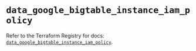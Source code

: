 # `data_google_bigtable_instance_iam_policy`

Refer to the Terraform Registry for docs: [`data_google_bigtable_instance_iam_policy`](https://registry.terraform.io/providers/hashicorp/google-beta/6.4.0/docs/data-sources/google_bigtable_instance_iam_policy).
